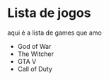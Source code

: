 # Lista de jogos 

aqui é a lista de games que amo

-  God of War
-  The Witcher
-  GTA V
- Call of Duty


